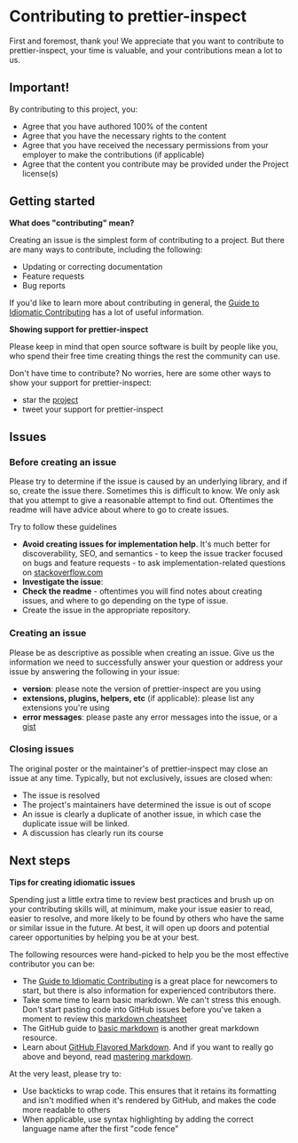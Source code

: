 # Contributing to prettier-inspect

First and foremost, thank you! We appreciate that you want to contribute to prettier-inspect, your time is valuable, and your contributions mean a lot to us.

## Important!

By contributing to this project, you:

* Agree that you have authored 100% of the content
* Agree that you have the necessary rights to the content
* Agree that you have received the necessary permissions from your employer to make the contributions (if applicable)
* Agree that the content you contribute may be provided under the Project license(s)

## Getting started

**What does "contributing" mean?**

Creating an issue is the simplest form of contributing to a project. But there are many ways to contribute, including the following:

* Updating or correcting documentation
* Feature requests
* Bug reports

If you'd like to learn more about contributing in general, the [Guide to Idiomatic Contributing](https://github.com/jonschlinkert/idiomatic-contributing) has a lot of useful information.

**Showing support for prettier-inspect**

Please keep in mind that open source software is built by people like you, who spend their free time creating things the rest the community can use.

Don't have time to contribute? No worries, here are some other ways to show your support for prettier-inspect:

* star the [project](https://github.com/jonschlinkert/prettier-inspect)
* tweet your support for prettier-inspect

## Issues

### Before creating an issue

Please try to determine if the issue is caused by an underlying library, and if so, create the issue there. Sometimes this is difficult to know. We only ask that you attempt to give a reasonable attempt to find out. Oftentimes the readme will have advice about where to go to create issues.

Try to follow these guidelines

* **Avoid creating issues for implementation help**. It's much better for discoverability, SEO, and semantics - to keep the issue tracker focused on bugs and feature requests - to ask implementation-related questions on [stackoverflow.com][so]
* **Investigate the issue**:
* **Check the readme** - oftentimes you will find notes about creating issues, and where to go depending on the type of issue.
* Create the issue in the appropriate repository.

### Creating an issue

Please be as descriptive as possible when creating an issue. Give us the information we need to successfully answer your question or address your issue by answering the following in your issue:

* **version**: please note the version of prettier-inspect are you using
* **extensions, plugins, helpers, etc** (if applicable): please list any extensions you're using
* **error messages**: please paste any error messages into the issue, or a [gist](https://gist.github.com/)

### Closing issues

The original poster or the maintainer's of prettier-inspect may close an issue at any time. Typically, but not exclusively, issues are closed when:

* The issue is resolved
* The project's maintainers have determined the issue is out of scope
* An issue is clearly a duplicate of another issue, in which case the duplicate issue will be linked.
* A discussion has clearly run its course

## Next steps

**Tips for creating idiomatic issues**

Spending just a little extra time to review best practices and brush up on your contributing skills will, at minimum, make your issue easier to read, easier to resolve, and more likely to be found by others who have the same or similar issue in the future. At best, it will open up doors and potential career opportunities by helping you be at your best.

The following resources were hand-picked to help you be the most effective contributor you can be:

* The [Guide to Idiomatic Contributing](https://github.com/jonschlinkert/idiomatic-contributing) is a great place for newcomers to start, but there is also information for experienced contributors there.
* Take some time to learn basic markdown. We can't stress this enough. Don't start pasting code into GitHub issues before you've taken a moment to review this [markdown cheatsheet](https://gist.github.com/jonschlinkert/5854601)
* The GitHub guide to [basic markdown](https://help.github.com/articles/markdown-basics/) is another great markdown resource.
* Learn about [GitHub Flavored Markdown](https://help.github.com/articles/github-flavored-markdown/). And if you want to really go above and beyond, read [mastering markdown](https://guides.github.com/features/mastering-markdown/).

At the very least, please try to:

* Use backticks to wrap code. This ensures that it retains its formatting and isn't modified when it's rendered by GitHub, and makes the code more readable to others
* When applicable, use syntax highlighting by adding the correct language name after the first "code fence"

[so]: http://stackoverflow.com/questions/tagged/prettier-inspect
